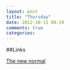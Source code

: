 ```yaml
---
layout: post
title: "Thursday"
date: 2012-10-11 08:19
comments: true
categories: 
---
```


##Links

[The new normal](http://blog.hinshelwood.com/the-new-normal-of-the-modern-application-lifecycle/)